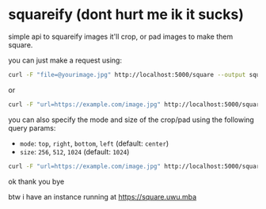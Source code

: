 # squareify (dont hurt me ik it sucks)

simple api to squareify images it'll crop, or pad images to make them square.

you can just make a request using:

```bash
curl -F "file=@yourimage.jpg" http://localhost:5000/square --output squared.png
```

or

```bash
curl -F "url=https://example.com/image.jpg" http://localhost:5000/square --output squared.png
```

you can also specify the mode and size of the crop/pad using the following query params:

- `mode`: `top`, `right`, `bottom`, `left` (default: `center`)
- `size`: `256`, `512`, `1024` (default: `1024`)

```bash
curl -F "url=https://example.com/image.jpg" http://localhost:5000/square?mode=top&size=256 --output squared.png
```

ok thank you bye

btw i have an instance running at https://square.uwu.mba